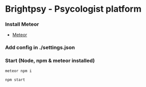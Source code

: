 # Brightpsy - Psycologist platform


### Install Meteor

- [Meteor](https://docs.meteor.com/#/full/)


### Add config in ./settings.json

### Start (Node, npm & meteor installed)

```js
meteor npm i
```

```js
npm start
```



